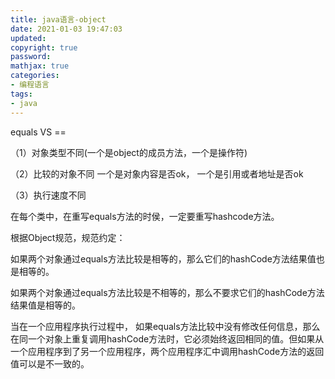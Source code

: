 ```yaml
---
title: java语言-object
date: 2021-01-03 19:47:03
updated:
copyright: true
password:
mathjax: true
categories:
- 编程语言
tags: 
- java
---
```


equals VS  ==

（1）对象类型不同(一个是object的成员方法，一个是操作符)

（2）比较的对象不同 一个是对象内容是否ok， 一个是引用或者地址是否ok

（3）执行速度不同

在每个类中，在重写equals方法的时侯，一定要重写hashcode方法。

根据Object规范，规范约定：

如果两个对象通过equals方法比较是相等的，那么它们的hashCode方法结果值也是相等的。

如果两个对象通过equals方法比较是不相等的，那么不要求它们的hashCode方法结果值是相等的。

当在一个应用程序执行过程中， 如果equals方法比较中没有修改任何信息，那么在同一个对象上重复调用hashCode方法时，它必须始终返回相同的值。但如果从一个应用程序到了另一个应用程序，两个应用程序汇中调用hashCode方法的返回值可以是不一致的。
